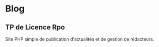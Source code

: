 # Blog
## TP de Licence Rpo
Site PHP simple de publication d'actualités et de gestion de rédacteurs.
